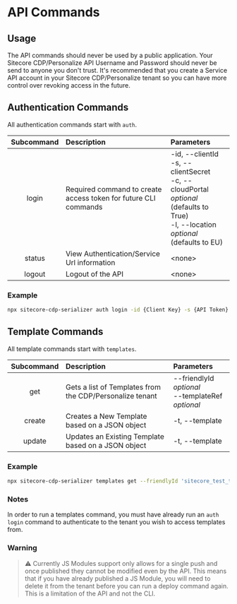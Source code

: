 # API Commands

## Usage

The API commands should never be used by a public application. Your Sitecore CDP/Personalize API Username and Password should never be send to anyone you don't trust. It's recommended that you create a Service API account in your Sitecore CDP/Personalize tenant so you can have more control over revoking access in the future.

## Authentication Commands

All authentication commands start with `auth`.

| Subcommand | Description                                                     | Parameters                                                                                                                                   |
| :--------: | :-------------------------------------------------------------- | :------------------------------------------------------------------------------------------------------------------------------------------- |
|   login    | Required command to create access token for future CLI commands | -id, --clientId<br />-s, --clientSecret<br />-c, --cloudPortal _optional_ (defaults to True)<br />-l, --location _optional_ (defaults to EU) |
|   status   | View Authentication/Service Url information                     | \<none>                                                                                                                                      |
|   logout   | Logout of the API                                               | \<none>                                                                                                                                      |

### Example

```bash
npx sitecore-cdp-serializer auth login -id {Client Key} -s {API Token} -c {True|False} -l {EU|US|APJ}
```

## Template Commands

All template commands start with `templates`.

| Subcommand | Description                                              | Parameters                                                  |
| :--------: | :------------------------------------------------------- | :---------------------------------------------------------- |
|    get     | Gets a list of Templates from the CDP/Personalize tenant | --friendlyId _optional_<br />--templateRef _optional_<br /> |
|   create   | Creates a New Template based on a JSON object            | -t, --template                                              |
|   update   | Updates an Existing Template based on a JSON object      | -t, --template                                              |

### Example

```bash
npx sitecore-cdp-serializer templates get --friendlyId 'sitecore_test_template_1'
```

### Notes

In order to run a templates command, you must have already run an `auth login` command to authenticate to the tenant you wish to access templates from.

### Warning

> :warning: Currently JS Modules support only allows for a single push and once published they cannot be modified even by the API. This means that if you have already published a JS Module, you will need to delete it from the tenant before you can run a deploy command again. This is a limitation of the API and not the CLI.
